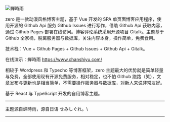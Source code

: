 ![蝉時雨](https://github.com/o0v0/blog-zero/blob/master/Snipaste_2023-12-29_14-17-22.png?raw=true)

zero 是一款动漫风格博客主题，基于 Vue 开发的 SPA 单页面博客应用程序，使用开源的 Github Api 服务  Github Issues 进行写作，借助 Github Api 获取内容，通过 Github Pages 部署在线访问。博客评论系统采用开源项目 Gitalk。主题基于 Github 全家桶，脱离服务器与数据库，关注内容本身，操作简单，免费食用。

技术栈：Vue + Github Pages + Github Issues + Github Api + Gitalk。

在线演示：蝉時雨  https://www.chanshiyu.com/

相较于 Wordpress 和 Typecho 等博客框架，zero 主题最大的优势就是简单轻量与免费，全部使用现有开源免费服务，相对稳定，也不怕 Github 跑路（笑），文章发布与更新也是相当简单，不需要操作服务器与数据库，对新人来说非常友好。

基于 React 与 TypeScript 开发的自用博客主题。

--- 
主题源自蝉時雨，源自日语 せみしぐれ。\

---
